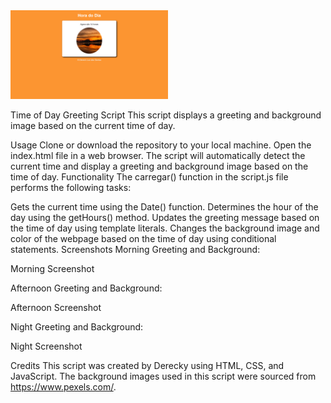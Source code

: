 <img src="ex014/ScreenPrint.PNG" style="width: 50%; height: 50%">

Time of Day Greeting Script
This script displays a greeting and background image based on the current time of day.

Usage
Clone or download the repository to your local machine.
Open the index.html file in a web browser.
The script will automatically detect the current time and display a greeting and background image based on the time of day.
Functionality
The carregar() function in the script.js file performs the following tasks:

Gets the current time using the Date() function.
Determines the hour of the day using the getHours() method.
Updates the greeting message based on the time of day using template literals.
Changes the background image and color of the webpage based on the time of day using conditional statements.
Screenshots
Morning Greeting and Background:

Morning Screenshot

Afternoon Greeting and Background:

Afternoon Screenshot

Night Greeting and Background:

Night Screenshot

Credits
This script was created by Derecky using HTML, CSS, and JavaScript. The background images used in this script were sourced from https://www.pexels.com/.
